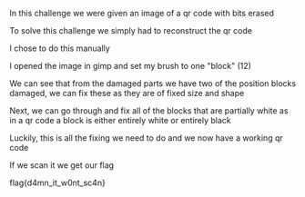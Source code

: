 In this challenge we were given an image of a qr code with bits erased

To solve this challenge we simply had to reconstruct the qr code

I chose to do this manually

I opened the image in gimp and set my brush to one "block" (12)

We can see that from the damaged parts we have two of the position blocks damaged, we can fix these as they are of fixed size and shape

Next, we can go through and fix all of the blocks that are partially white as in a qr code a block is either entirely white or entirely black

Luckily, this is all the fixing we need to do and we now have a working qr code

If we scan it we get our flag

flag{d4mn_it_w0nt_sc4n}
